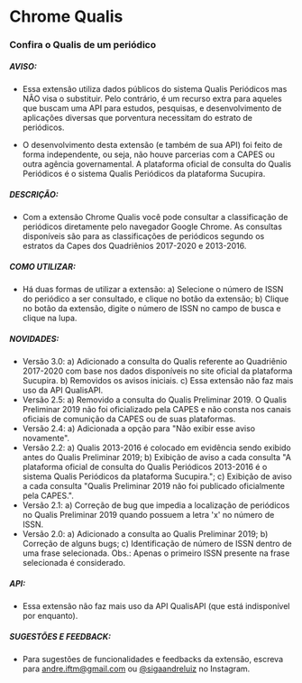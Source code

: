 
# Chrome Qualis
### Confira o Qualis de um periódico

##### AVISO:
- Essa extensão utiliza dados públicos do sistema Qualis Periódicos mas NÃO visa o substituir. Pelo contrário, é um recurso extra para aqueles que buscam uma API para estudos, pesquisas, e desenvolvimento de aplicações diversas que porventura necessitam do estrato de periódicos.

- O desenvolvimento desta extensão (e também de sua API) foi feito de forma independente, ou seja, não houve parcerias com a CAPES ou outra agência governamental. A plataforma oficial de consulta do Qualis Periódicos é o sistema Qualis Periódicos da plataforma Sucupira.

##### DESCRIÇÃO:
- Com a extensão Chrome Qualis você pode consultar a classificação de periódicos diretamente pelo navegador Google Chrome. As consultas disponíveis são para as classificações de periódicos segundo os estratos da Capes dos Quadriênios 2017-2020 e 2013-2016.

##### COMO UTILIZAR:
- Há duas formas de utilizar a extensão:
a) Selecione o número de ISSN do periódico a ser consultado, e clique no botão da extensão;
b) Clique no botão da extensão, digite o número de ISSN no campo de busca e clique na lupa.

##### NOVIDADES:
- Versão 3.0:
a) Adicionado a consulta do Qualis referente ao Quadriênio 2017-2020 com base nos dados disponíveis no site oficial da plataforma Sucupira.
b) Removidos os avisos iniciais.
c) Essa extensão não faz mais uso da API QualisAPI.
- Versão 2.5:
a) Removido a consulta do Qualis Preliminar 2019. O Qualis Preliminar 2019 não foi oficializado pela CAPES e não consta nos canais oficiais de comunição da CAPES ou de suas plataformas.
- Versão 2.4:
a) Adicionada a opção para "Não exibir esse aviso novamente".
- Versão 2.2:
a) Qualis 2013-2016 é colocado em evidência sendo exibido antes do Qualis Preliminar 2019;
b) Exibição de aviso a cada consulta "A plataforma oficial de consulta do Qualis Periódicos 2013-2016 é o sistema Qualis Periódicos da plataforma Sucupira.";
c) Exibição de aviso a cada consulta "Qualis Preliminar 2019 não foi publicado oficialmente pela CAPES.".
- Versão 2.1:
a) Correção de bug que impedia a localização de periódicos no Qualis Preliminar 2019 quando possuem a letra 'x' no número de ISSN.
- Versão 2.0:
a) Adicionado a consulta ao Qualis Preliminar 2019;
b) Correção de alguns bugs;
c) Identificação de número de ISSN dentro de uma frase selecionada. Obs.: Apenas o primeiro ISSN presente na frase selecionada é considerado.

##### API:
- Essa extensão não faz mais uso da API QualisAPI (que está indisponível por enquanto).

##### SUGESTÕES E FEEDBACK:
- Para sugestões de funcionalidades e feedbacks da extensão, escreva para andre.iftm@gmail.com ou [@sigaandreluiz](http://instagram.com/sigaandreluiz) no Instagram.
